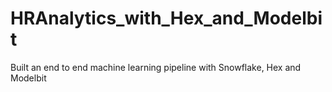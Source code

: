 # HRAnalytics_with_Hex_and_Modelbit
Built an end to end machine learning pipeline with Snowflake, Hex and Modelbit
